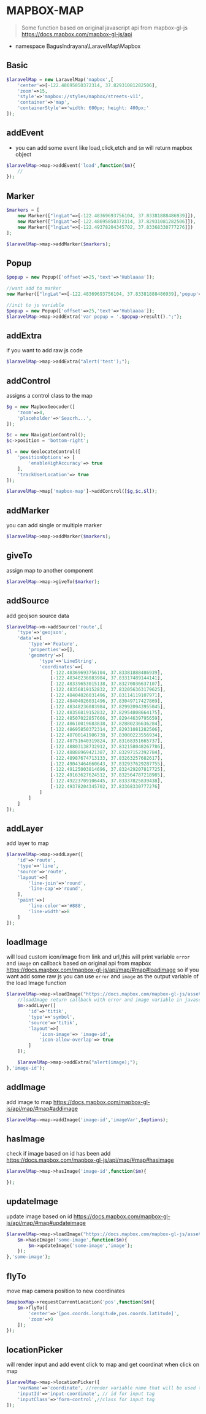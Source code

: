 # MAPBOX-MAP

> Some function based on original javascript api from mapbox-gl-js https://docs.mapbox.com/mapbox-gl-js/api
- namespace BagusIndrayana\LaravelMap\Mapbox
## Basic

```php
$laravelMap = new LaravelMap('mapbox',[
    'center'=>[-122.48695850372314, 37.82931081282506],
    'zoom'=>15,
    'style'=>'mapbox://styles/mapbox/streets-v11',
    'container'=>'map',
    'containerStyle'=>'width: 600px; height: 400px;'
]);
```

## addEvent

- you can add some event like load,click,etch and `$m` will return mapbox object

```php
$laravelMap->map->addEvent('load',function($m){
    //
});
```

## Marker
```php
$markers = [
    new Marker(["lngLat"=>[-122.48369693756104, 37.83381888486939]]),
    new Marker(["lngLat"=>[-122.48695850372314, 37.82931081282506]]),
    new Marker(["lngLat"=>[-122.49378204345702, 37.83368330777276]])
];

$laravelMap->map->addMarker($markers);
```

## Popup
```php
$popup = new Popup(['offset'=>25,'text'=>'Hublaaaa']);

//want add to marker
new Marker(["lngLat"=>[-122.48369693756104, 37.83381888486939],'popup'=>$popup]);

//init to js variable
$popup = new Popup(['offset'=>25,'text'=>'Hublaaaa']);
$laravelMap->map->addExtra('var popup = '.$popup->result().";");
```

## addExtra
if you want to add raw js code
```php
$laravelMap->map->addExtra("alert('test');");
```

## addControl
assigns a control class to the map
```php
$g = new MapboxGeocoder([
    'zoom'=>4,
    'placeholder'=>'Seacrh...',
]);

$c = new NavigationControl();
$c->position = 'bottom-right';

$l = new GeolocateControl([
    'positionOptions'=> [
        'enableHighAccuracy'=> true
    ],
    'trackUserLocation'=> true
]);

$laravelMap->map['mapbox-map']->addControl([$g,$c,$l]);
```

## addMarker
you can add single or multiple marker
```php
$laravelMap->map->addMarker($markers);
```

## giveTo
assign map to another component
```php
$laravelMap->map->giveTo($marker);
```

## addSource
add geojson source data
```php
$laravelMap->m->addSource('route',[
    'type'=>'geojson',
    'data'=>[
        'type'=>'Feature',
        'properties'=>[],
        'geometry'=>[
            'type'=>'LineString',
            'coordinates'=>[
                [-122.48369693756104, 37.83381888486939],
                [-122.48348236083984, 37.83317489144141],
                [-122.48339653015138, 37.83270036637107],
                [-122.48356819152832, 37.832056363179625],
                [-122.48404026031496, 37.83114119107971],
                [-122.48404026031496, 37.83049717427869],
                [-122.48348236083984, 37.829920943955045],
                [-122.48356819152832, 37.82954808664175],
                [-122.48507022857666, 37.82944639795659],
                [-122.48610019683838, 37.82880236636284],
                [-122.48695850372314, 37.82931081282506],
                [-122.48700141906738, 37.83080223556934],
                [-122.48751640319824, 37.83168351665737],
                [-122.48803138732912, 37.832158048267786],
                [-122.48888969421387, 37.83297152392784],
                [-122.48987674713133, 37.83263257682617],
                [-122.49043464660643, 37.832937629287755],
                [-122.49125003814696, 37.832429207817725],
                [-122.49163627624512, 37.832564787218985],
                [-122.49223709106445, 37.83337825839438],
                [-122.49378204345702, 37.83368330777276]
            ]
        ]
    ]
]);
```

## addLayer
add layer to map
```php
$laravelMap->map->addLayer([
    'id'=>'route',
    'type'=>'line',
    'source'=>'route',
    'layout'=>[
        'line-join'=>'round',
        'line-cap'=>'round',
    ],
    'paint'=>[
        'line-color'=>'#888',
        'line-width'=>8
    ]
]);
```

## loadImage
will load custom icon/image from link and url,this will print variable `error` and `image` on callback based on original api from mapbox https://docs.mapbox.com/mapbox-gl-js/api/map/#map#loadimage so if you want add some raw js you can use `error` and `image` as the output variable of the load Image function
```php
$laravelMap->map->loadImage("https://docs.mapbox.com/mapbox-gl-js/assets/custom_marker.png",function($m){
    //loadImage return callback with error and image variable in javascript string
    $m->addLayer([
        'id'=>'titik',
        'type'=>'symbol',
        'source'=>'titik',
        'layout'=>[
            'icon-image'=> 'image-id',
            'icon-allow-overlap'=> true
        ]
    ]);

    $laravelMap->map->addExtra("alert(image);");
},'image-id');
```

## addImage
add image to map https://docs.mapbox.com/mapbox-gl-js/api/map/#map#addimage
```php
$laravelMap->map->addImage('image-id','imageVar',$options);
```

## hasImage 
check if image based on id has been add https://docs.mapbox.com/mapbox-gl-js/api/map/#map#hasimage
```php
$laravelMap->map->hasImage('image-id',function($m){

});
```

## updateImage
update image based on id https://docs.mapbox.com/mapbox-gl-js/api/map/#map#updateimage
```php
$laravelMap->map->loadImage("https://docs.mapbox.com/mapbox-gl-js/assets/custom_marker.png",function($m){
    $m->haseImage('some-image',function($m){
        $m->updateImage('some-image','image');
    });
},'some-image');
```

## flyTo
move map camera position to new coordinates
```php
$mapboxMap->requestCurrentLocation('pos',function($m){
    $m->flyTo([
        'center'=>'[pos.coords.longitude,pos.coords.latitude]',
        'zoom'=>9
    ]);
});
```

## locationPicker
will render input and add event click to map and get coordinat when click on map
```php
$laravelMap->map->locationPicker([
    'varName'=>'coordinate', //render variable name that will be used to store the marker with selected coordinate data,
    'inputId'=>'input-coordinate', // id for input tag
    'inputClass'=>'form-control',//class for input tag
]);